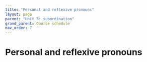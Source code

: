```yaml
---
title: "Personal and reflexive pronouns"
layout: page
parent: "Unit 3: subordination"
grand_parent: Course schedule
nav_order: 7
---
```


# Personal and reflexive pronouns
